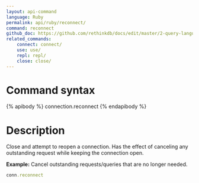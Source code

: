 ```yaml
---
layout: api-command 
language: Ruby
permalink: api/ruby/reconnect/
command: reconnect 
github_doc: https://github.com/rethinkdb/docs/edit/master/2-query-language/api/ruby/accessing-rql/reconnect.md
related_commands:
    connect: connect/
    use: use/
    repl: repl/
    close: close/
---
```


# Command syntax #

{% apibody %}
connection.reconnect
{% endapibody %}

# Description #

Close and attempt to reopen a connection. Has the effect of canceling any outstanding
request while keeping the connection open.

__Example:__ Cancel outstanding requests/queries that are no longer needed.

```rb
conn.reconnect
```


